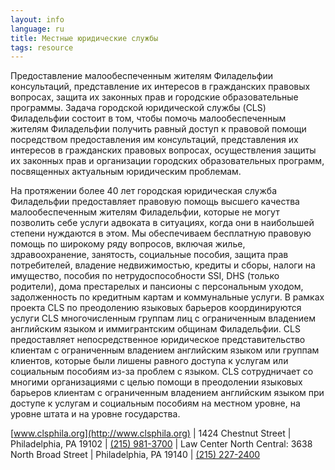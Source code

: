 ```yaml
---
layout: info
language: ru
title: Местные юридические службы
tags: resource
---
```

Предоставление малообеспеченным жителям Филадельфии консультаций, представление их интересов в гражданских правовых вопросах, защита их законных прав и городские образовательные программы.
Задача городской юридической службы (CLS) Филадельфии состоит в том, чтобы помочь малообеспеченным жителям Филадельфии получить равный доступ к правовой помощи посредством предоставления им консультаций, представления их интересов в гражданских правовых вопросах, осуществления защиты их законных прав и организации городских образовательных программ, посвященных актуальным юридическим проблемам.

На протяжении более 40 лет городская юридическая служба Филадельфии предоставляет правовую помощь высшего качества малообеспеченным жителям Филадельфии, которые не могут позволить себе услуги адвоката в ситуациях, когда они в наибольшей степени нуждаются в этом. Мы обеспечиваем бесплатную правовую помощь по широкому ряду вопросов, включая жилье, здравоохранение, занятость, социальные пособия, защита прав потребителей, владение недвижимостью, кредиты и сборы, налоги на имущество, пособия по нетрудоспособности SSI, DHS (только родители), дома престарелых и пансионы с персональным уходом, задолженность по кредитным картам и коммунальные услуги.
В рамках проекта CLS по преодолению языковых барьеров координируются услуги CLS многочисленным группам лиц с ограниченным владением английским языком и иммигрантским общинам Филадельфии. CLS предоставляет непосредственное юридическое представительство клиентам с ограниченным владением английским языком или группам клиентов, которые были лишены равного доступа к услугам или социальным пособиям из-за проблем с языком. CLS сотрудничает со многими организациями с целью помощи в преодолении языковых барьеров клиентам с ограниченным владением английским языком при доступе к услугам и социальным пособиям на местном уровне, на уровне штата и на уровне государства.

[www.clsphila.org](http://www.clsphila.org) | 1424 Chestnut Street | Philadelphia, PA 19102 | [(215) 981-3700](tel:+12159813700) | Law Center North Central: 3638 North Broad Street | Philadelphia, PA 19140 | [(215) 227-2400](tel:+12152272400)